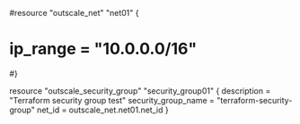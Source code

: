 #resource "outscale_net" "net01" {
#  ip_range = "10.0.0.0/16"
#}

resource "outscale_security_group" "security_group01" {
  description         = "Terraform security group test"
  security_group_name = "terraform-security-group"
  net_id              = outscale_net.net01.net_id
}